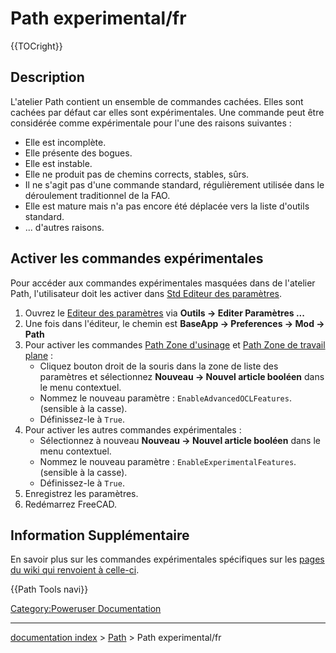 # Path experimental/fr
{{TOCright}}

## Description

L\'atelier Path contient un ensemble de commandes cachées. Elles sont cachées par défaut car elles sont expérimentales. Une commande peut être considérée comme expérimentale pour l\'une des raisons suivantes :

-   Elle est incomplète.
-   Elle présente des bogues.
-   Elle est instable.
-   Elle ne produit pas de chemins corrects, stables, sûrs.
-   Il ne s\'agit pas d\'une commande standard, régulièrement utilisée dans le déroulement traditionnel de la FAO.
-   Elle est mature mais n\'a pas encore été déplacée vers la liste d\'outils standard.
-   \... d\'autres raisons.

## Activer les commandes expérimentales 

Pour accéder aux commandes expérimentales masquées dans de l\'atelier Path, l\'utilisateur doit les activer dans [Std Editeur des paramètres](Std_DlgParameter/fr.md).

1.  Ouvrez le [Editeur des paramètres](Std_DlgParameter/fr.md) via **Outils → Editer Paramètres ...**
2.  Une fois dans l\'éditeur, le chemin est **BaseApp → Preferences → Mod → Path**
3.  Pour activer les commandes [Path Zone d\'usinage](Path_Area/fr.md) et [Path Zone de travail plane](Path_Area_Workplane/fr.md) :
    -   Cliquez bouton droit de la souris dans la zone de liste des paramètres et sélectionnez **Nouveau → Nouvel article booléen** dans le menu contextuel.
    -   Nommez le nouveau paramètre : `EnableAdvancedOCLFeatures`. (sensible à la casse).
    -   Définissez-le à `True`.
4.  Pour activer les autres commandes expérimentales :
    -   Sélectionnez à nouveau **Nouveau → Nouvel article booléen** dans le menu contextuel.
    -   Nommez le nouveau paramètre : `EnableExperimentalFeatures`. (sensible à la casse).
    -   Définissez-le à `True`.
5.  Enregistrez les paramètres.
6.  Redémarrez FreeCAD.

## Information Supplémentaire 

En savoir plus sur les commandes expérimentales spécifiques sur les [pages du wiki qui renvoient à celle-ci](https://www.freecadweb.org/wiki/Special:WhatLinksHere/Path_experimental).


 {{Path Tools navi}} 

[Category:Poweruser Documentation](Category:Poweruser_Documentation.md)

---
[documentation index](../README.md) > [Path](Path_Workbench.md) > Path experimental/fr
